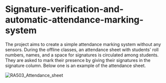 # Signature-verification-and-automatic-attendance-marking-system


The project aims to create a simple attendance marking system without any sensors. During the offline classes, an attendance sheet with students' roll numbers, names, and a space for signatures is circulated among students. They are asked to mark their presence by giving their signatures in the signature column. Below one is an example of the attendance sheet.

![RA503_Attendance_sheet](https://user-images.githubusercontent.com/94463366/189470061-c3db8bdf-5e95-435d-9206-f479d08948ff.jpg)
